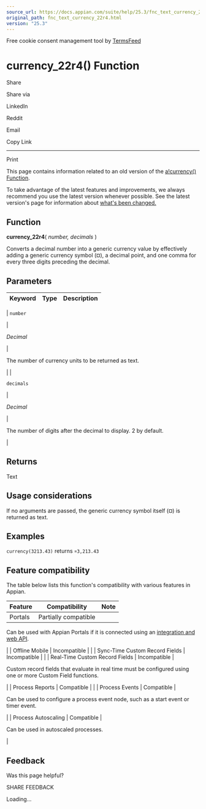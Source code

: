```yaml
---
source_url: https://docs.appian.com/suite/help/25.3/fnc_text_currency_22r4.html
original_path: fnc_text_currency_22r4.html
version: "25.3"
---
```


Free cookie consent management tool by [TermsFeed](https://www.termsfeed.com/)

# currency\_22r4() Function

Share

Share via

LinkedIn

Reddit

Email

Copy Link

* * *

Print

This page contains information related to an old version of the [a!currency() Function](/suite/help/25.3/fnc_text_currency.html).

To take advantage of the latest features and improvements, we always recommend you use the latest version whenever possible. See the latest version's page for information about [what's been changed.](/suite/help/25.3/fnc_text_currency.html#Old_Version)

## Function

**currency\_22r4**( _number, decimals_ )

Converts a decimal number into a generic currency value by effectively adding a generic currency symbol (¤), a decimal point, and one comma for every three digits preceding the decimal.

## Parameters

| Keyword | Type | Description |
| --- | --- | --- |
|
`number`

 |

_Decimal_

 |

The number of currency units to be returned as text.

 |
|

`decimals`

 |

_Decimal_

 |

The number of digits after the decimal to display. 2 by default.

 |

## Returns

Text

## Usage considerations

If no arguments are passed, the generic currency symbol itself (¤) is returned as text.

## Examples

`currency(3213.43)` returns `¤3,213.43`

## Feature compatibility

The table below lists this function's compatibility with various features in Appian.

| Feature | Compatibility | Note |
| --- | --- | --- |
| Portals | Partially compatible |
Can be used with Appian Portals if it is connected using an [integration and web API](portals-design.html#using-partially-compatible-functions-and-objects-in-a-portal).

 |
| Offline Mobile | Incompatible |  |
| Sync-Time Custom Record Fields | Incompatible |  |
| Real-Time Custom Record Fields | Incompatible |

Custom record fields that evaluate in real time must be configured using one or more Custom Field functions.

 |
| Process Reports | Compatible |  |
| Process Events | Compatible |

Can be used to configure a process event node, such as a start event or timer event.

 |
| Process Autoscaling | Compatible |

Can be used in autoscaled processes.

 |

## Feedback

Was this page helpful?

SHARE FEEDBACK

Loading...